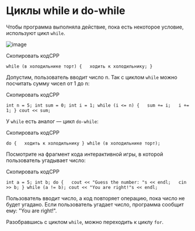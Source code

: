 # Циклы while и do-while

Чтобы программа выполняла действие, пока есть некоторое условие, используют цикл `while`.

![image](https://pictures.s3.yandex.net/resources/Comics_1591898299.png)

Скопировать кодCPP

`while (в холодильнике торт) {  
    ходить к холодильнику;
}` 

Допустим, пользователь вводит число n. Так с циклом `while` можно посчитать сумму чисел от 1 до n:

Скопировать кодCPP

`int n = 5;
int sum = 0;
int i = 1;
while (i <= n) {  
    sum += i;  
    i += 1;
}
cout << sum;` 

У `while` есть аналог — цикл `do-while`:

Скопировать кодCPP

`do {  
    ходить к холодильнику
} while (в холодильнике торт);` 

Посмотрите на фрагмент кода интерактивной игры, в которой пользователь угадывает число:

Скопировать кодCPP

`int a = 5;
int b;
do {  
    cout << "Guess the number: "s << endl;  
    cin >> b;
} while (a != b);
cout << "You are right!"s << endl;` 

Пользователь вводит число, а код повторяет операцию, пока число не будет угадано. Если пользователь угадает число, программа сообщит ему: "You are right!".

Разобравшись с циклом `while`, можно переходить к циклу `for`.